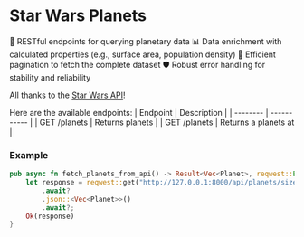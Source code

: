 # Star Wars Planets

🚀 RESTful endpoints for querying planetary data
📊 Data enrichment with calculated properties (e.g., surface area, population density)
🔄 Efficient pagination to fetch the complete dataset
🛡️ Robust error handling for stability and reliability

All thanks to the [Star Wars API](https://swapi.dev/)!

Here are the available endpoints:
| Endpoint | Description |
| -------- | ----------- |
| GET /planets | Returns planets |
| GET /planets<id> | Returns a planets at <id> |

### Example

```rust
pub async fn fetch_planets_from_api() -> Result<Vec<Planet>, reqwest::Error> {
    let response = reqwest::get("http://127.0.0.1:8000/api/planets/size")
        .await?
        .json::<Vec<Planet>>()
        .await?;
    Ok(response)
}
```
